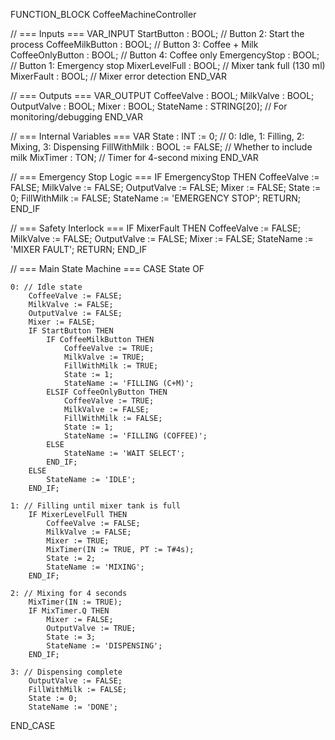FUNCTION_BLOCK CoffeeMachineController

// === Inputs ===
VAR_INPUT
    StartButton         : BOOL; // Button 2: Start the process
    CoffeeMilkButton    : BOOL; // Button 3: Coffee + Milk
    CoffeeOnlyButton    : BOOL; // Button 4: Coffee only
    EmergencyStop       : BOOL; // Button 1: Emergency stop
    MixerLevelFull      : BOOL; // Mixer tank full (130 ml)
    MixerFault          : BOOL; // Mixer error detection
END_VAR

// === Outputs ===
VAR_OUTPUT
    CoffeeValve         : BOOL;
    MilkValve           : BOOL;
    OutputValve         : BOOL;
    Mixer               : BOOL;
    StateName           : STRING[20]; // For monitoring/debugging
END_VAR

// === Internal Variables ===
VAR
    State               : INT := 0; // 0: Idle, 1: Filling, 2: Mixing, 3: Dispensing
    FillWithMilk        : BOOL := FALSE; // Whether to include milk
    MixTimer            : TON; // Timer for 4-second mixing
END_VAR

// === Emergency Stop Logic ===
IF EmergencyStop THEN
    CoffeeValve := FALSE;
    MilkValve := FALSE;
    OutputValve := FALSE;
    Mixer := FALSE;
    State := 0;
    FillWithMilk := FALSE;
    StateName := 'EMERGENCY STOP';
    RETURN;
END_IF

// === Safety Interlock ===
IF MixerFault THEN
    CoffeeValve := FALSE;
    MilkValve := FALSE;
    OutputValve := FALSE;
    Mixer := FALSE;
    StateName := 'MIXER FAULT';
    RETURN;
END_IF

// === Main State Machine ===
CASE State OF

    0: // Idle state
        CoffeeValve := FALSE;
        MilkValve := FALSE;
        OutputValve := FALSE;
        Mixer := FALSE;
        IF StartButton THEN
            IF CoffeeMilkButton THEN
                CoffeeValve := TRUE;
                MilkValve := TRUE;
                FillWithMilk := TRUE;
                State := 1;
                StateName := 'FILLING (C+M)';
            ELSIF CoffeeOnlyButton THEN
                CoffeeValve := TRUE;
                MilkValve := FALSE;
                FillWithMilk := FALSE;
                State := 1;
                StateName := 'FILLING (COFFEE)';
            ELSE
                StateName := 'WAIT SELECT';
            END_IF;
        ELSE
            StateName := 'IDLE';
        END_IF;

    1: // Filling until mixer tank is full
        IF MixerLevelFull THEN
            CoffeeValve := FALSE;
            MilkValve := FALSE;
            Mixer := TRUE;
            MixTimer(IN := TRUE, PT := T#4s);
            State := 2;
            StateName := 'MIXING';
        END_IF;

    2: // Mixing for 4 seconds
        MixTimer(IN := TRUE);
        IF MixTimer.Q THEN
            Mixer := FALSE;
            OutputValve := TRUE;
            State := 3;
            StateName := 'DISPENSING';
        END_IF;

    3: // Dispensing complete
        OutputValve := FALSE;
        FillWithMilk := FALSE;
        State := 0;
        StateName := 'DONE';
END_CASE
